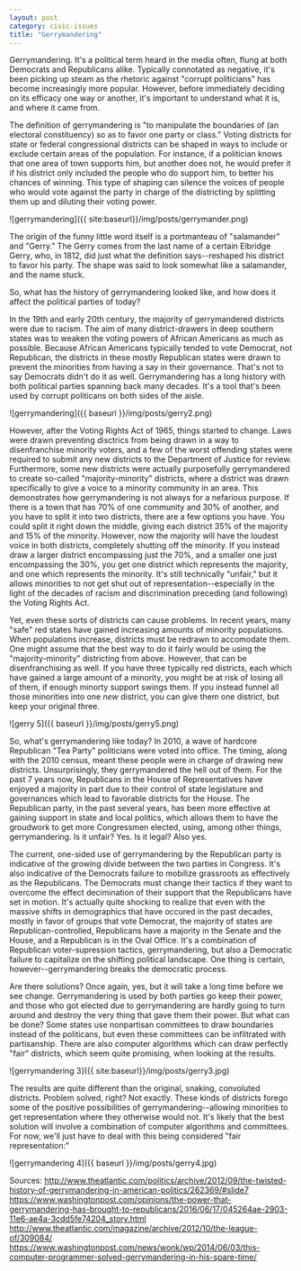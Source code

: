 ```yaml
---
layout: post
category: civic-issues
title: "Gerrymandering"
---
```


Gerrymandering. It's a political term heard in the media often, flung at both Democrats and Republicans alike. Typically connotated as negative, it's been picking up steam as the rhetoric against "corrupt politicians" has become increasingly more popular. However, before immediately deciding on its efficacy one way or another, it's important to understand what it is, and where it came from.

 The definition of gerrymandering is "to manipulate the boundaries of (an electoral constituency) so as to favor one party or class." Voting districts for state or federal congressional districts can be shaped in ways to include or exclude certain areas of the population. For instance, if a politician knows that one area of town supports him, but another does not, he would prefer it if his district only included the people who do support him, to better his chances of winning. This type of shaping can silence the voices of people who would vote against the party in charge of the districting by splitting them up and diluting their voting power. 

![gerrymandering]({{ site:baseurl}}/img/posts/gerrymander.png)

 The origin of the funny little word itself is a portmanteau of "salamander" and "Gerry." The Gerry comes from the last name of a certain Elbridge Gerry, who, in 1812, did just what the definition says--reshaped his district to favor his party. The shape was said to look somewhat like a salamander, and the name stuck. 

 So, what has the history of gerrymandering looked like, and how does it affect the political parties of today?

 In the 19th and early 20th century, the majority of gerrymandered districts were due to racism. The aim of many district-drawers in deep southern states was to weaken the voting powers of African Americans as much as possible. Because African Americans typically tended to vote Democrat, not Republican, the districts in these mostly Republican states were drawn to prevent the minorities from having a say in their governance. That's not to say Democrats didn't do it as well. Gerrymandering has a long history with both political parties spanning back many decades. It's a tool that's been used by corrupt politicans on both sides of the aisle.

![gerrymandering]({{ baseurl }}/img/posts/gerry2.png)

 However, after the Voting Rights Act of 1965, things started to change. Laws were drawn preventing disctrics from being drawn in a way to disenfranchise minority voters, and a few of the worst offending states were required to submit any new districts to the Department of Justice for review. Furthermore, some new districts were actually purposefully gerrymandered to create so-called "majority-minority" districts, where a district was drawn specifically to give a voice to a minority community in an area. This demonstrates how gerrymandering is not always for a nefarious purpose. If there is a town that has 70% of one community and 30% of another, and you have to split it into two districts, there are a few options you have. You could split it right down the middle, giving each district 35% of the majority and 15% of the minority. However, now the majority will have the loudest voice in both districts, completely shutting off the minority. If you instead draw a larger district encompassing just the 70%, and a smaller one just encompassing the 30%, you get one district which represents the majority, and one which represents the minority. It's still technically "unfair," but it allows minorities to not get shut out of representation--especially in the light of the decades of racism and discrimination preceding (and following) the Voting Rights Act. 

Yet, even these sorts of districts can cause problems. In recent years, many "safe" red states have gained increasing amounts of minority populations. When populations increase, districts must be redrawn to accomodate them. One might assume that the best way to do it fairly would be using the "majority-minority" districting from above. However, that can be disenfranchising as well. If you have three typically red districts, each which have gained a large amount of a minority, you might be at risk of losing all of them, if enough minorty support swings them. If you instead funnel all those minorities into one *new* district, you can give them one district, but keep your original three.

![gerry 5]({{ baseurl }}/img/posts/gerry5.png)

So, what's gerrymandering like today? In 2010, a wave of hardcore Republican "Tea Party" politicians were voted into office. The timing, along with the 2010 census, meant these people were in charge of drawing new districts. Unsurprisingly, they gerrymandered the hell out of them. For the past 7 years now, Republicans in the House of Representatives have enjoyed a majority in part due to their control of state legislature and governances which lead to favorable districts for the House. The Republican party, in the past several years, has been more effective at gaining support in state and local politics, which allows them to have the groudwork to get more Congressmen elected, using, among other things, gerrymandering. Is it unfair? Yes. Is it legal? Also yes. 

The current, one-sided use of gerrymandering by the Republican party is indicative of the growing divide between the two parties in Congress. It's also indicative of the Democrats failure to mobilize grassroots as effectively as the Republicans. The Democrats must change their tactics if they want to overcome the effect decimination of their support that the Republicans have set in motion. It's actually quite shocking to realize that even with the massive shifts in demographics that have occured in the past decades, mostly in favor of groups that vote Democrat, the majority of states are Republican-controlled, Republicans have a majority in the Senate and the House, and a Republican is in the Oval Office. It's a combination of Republican voter-supression tactics, gerrymandering, but also a Democratic failure to capitalize on the shifting political landscape. One thing is certain, however--gerrymandering breaks the democratic process.

Are there solutions? Once again, yes, but it will take a long time before we see change. Gerrymandering is used by both parties go keep their power, and those who got elected due to gerrymandering are hardly going to turn around and destroy the very thing that gave them their power. But what can be done? Some states use nonpartisan committees to draw boundaries instead of the politicans, but even these committees can be infiltrated with partisanship. There are also computer algorithms which can draw perfectly "fair" districts, which seem quite promising, when looking at the results.

![gerrymandering 3]({{ site:baseurl}}/img/posts/gerry3.jpg)

The results are quite different than the original, snaking, convoluted districts. Problem solved, right? Not exactly. These kinds of districts forego some of the positive possibilities of gerrymandering--allowing minorities to get representation where they otherwise would not. It's likely that the best solution will involve a combination of computer algorithms and committees. For now, we'll just have to deal with this being considered "fair representation:"

![gerrymandering 4]({{ baseurl }}/img/posts/gerry4.jpg)

Sources:
http://www.theatlantic.com/politics/archive/2012/09/the-twisted-history-of-gerrymandering-in-american-politics/262369/#slide7
https://www.washingtonpost.com/opinions/the-power-that-gerrymandering-has-brought-to-republicans/2016/06/17/045264ae-2903-11e6-ae4a-3cdd5fe74204_story.html
http://www.theatlantic.com/magazine/archive/2012/10/the-league-of/309084/
https://www.washingtonpost.com/news/wonk/wp/2014/06/03/this-computer-programmer-solved-gerrymandering-in-his-spare-time/